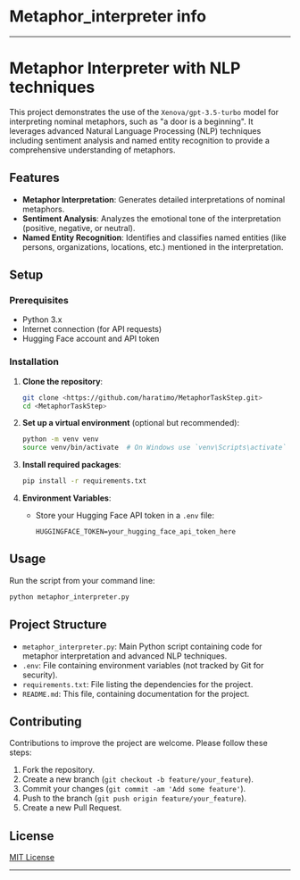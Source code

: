 # Metaphor_interpreter info

---

# Metaphor Interpreter with NLP techniques

This project demonstrates the use of the `Xenova/gpt-3.5-turbo` model for interpreting nominal metaphors, such as "a door is a beginning". It leverages advanced Natural Language Processing (NLP) techniques including sentiment analysis and named entity recognition to provide a comprehensive understanding of metaphors.

## Features

- **Metaphor Interpretation**: Generates detailed interpretations of nominal metaphors.
- **Sentiment Analysis**: Analyzes the emotional tone of the interpretation (positive, negative, or neutral).
- **Named Entity Recognition**: Identifies and classifies named entities (like persons, organizations, locations, etc.) mentioned in the interpretation.

## Setup

### Prerequisites

- Python 3.x
- Internet connection (for API requests)
- Hugging Face account and API token

### Installation

1. **Clone the repository**:

   ```bash
   git clone <https://github.com/haratimo/MetaphorTaskStep.git>
   cd <MetaphorTaskStep>
   ```

2. **Set up a virtual environment** (optional but recommended):

   ```bash
   python -m venv venv
   source venv/bin/activate  # On Windows use `venv\Scripts\activate`
   ```

3. **Install required packages**:

   ```bash
   pip install -r requirements.txt
   ```

4. **Environment Variables**:
   - Store your Hugging Face API token in a `.env` file:
     ```
     HUGGINGFACE_TOKEN=your_hugging_face_api_token_here
     ```

## Usage

Run the script from your command line:

```bash
python metaphor_interpreter.py
```

## Project Structure

- `metaphor_interpreter.py`: Main Python script containing code for metaphor interpretation and advanced NLP techniques.
- `.env`: File containing environment variables (not tracked by Git for security).
- `requirements.txt`: File listing the dependencies for the project.
- `README.md`: This file, containing documentation for the project.

## Contributing

Contributions to improve the project are welcome. Please follow these steps:

1. Fork the repository.
2. Create a new branch (`git checkout -b feature/your_feature`).
3. Commit your changes (`git commit -am 'Add some feature'`).
4. Push to the branch (`git push origin feature/your_feature`).
5. Create a new Pull Request.

## License

[MIT License](LICENSE)

---

